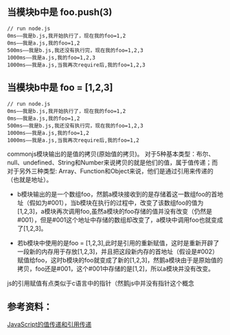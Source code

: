 ## 当模块b中是 foo.push(3)

```
// run node.js
0ms——我是b.js,我开始执行了，现在我的foo=1,2
0ms——我是a.js,我的foo=1,2
500ms——我是b.js,我还没有执行完，现在我的foo=1,2,3
1000ms——我是a.js,我的foo=1,2,3
1000ms——我是a.js,当我再次require后,我的foo=1,2,3
```

## 当模块b中是 foo = [1,2,3]

```
// run node.js
0ms——我是b.js,我开始执行了，现在我的foo=1,2
0ms——我是a.js,我的foo=1,2
500ms——我是b.js,我还没有执行完，现在我的foo=1,2,3
1000ms——我是a.js,我的foo=1,2
1000ms——我是a.js,当我再次require后,我的foo=1,2
```

commonjs模块输出的是值的拷贝(原始值的拷贝)。
对于5种基本类型：布尔、null、undefined、String和Number来说拷贝的就是他们的值，属于值传递；而对于另外三种类型: Array、Function和Object来说，他们是通过引用来传递的（也就是地址）。

- b模块输出的是一个数组foo，然鹅a模块接收到的是存储着这一数组foo的首地址（假如为#001），当b模块在执行的过程中，改变了该数组foo的值为[1,2,3]，a模块再次调用foo,虽然a模块的foo存储的值并没有改变（仍然是#001），但是#001这个地址中存储的数组却改变了，a模块中调用foo也就变成了[1,2,3]。

- 若b模块中使用的是foo = [1,2,3],此时是引用的重新赋值，这时是重新开辟了一段新的内存用于存放[1,2,3]，并且把这段新内存的首地址（假设是#002）赋值给foo，这时b模块的foo就变成了新的[1,2,3]，然鹅a模块由于是原始值的拷贝，foo还是#001，这个#001中存储的是[1,2]，所以a模块并没有改变。

js的引用赋值有点类似于c语言中的指针（然鹅js中并没有指针这个概念


## 参考资料：
[JavaScript的值传递和引用传递](https://blog.fundebug.com/2017/08/09/explain_value_reference_in_js/)


